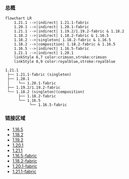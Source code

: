 ### 总概

```mermaid
flowchart LR
    1.21.1 -->|indirect| 1.21.1-fabric
    1.20.1 -->|indirect| 1.20.1-fabric
    1.21.1 -->|indirect| 1.19.2/1.19.2-fabric & 1.18.2
    1.18.2 -->|indirect| 1.18.2-fabric & 1.16.5
    1.18.2 -->|singleton| 1.18.2-fabric & 1.16.5
    1.18.2 -->|composition| 1.18.2-fabric & 1.16.5
    1.16.5 -->|indirect| 1.16.5-fabric
    1.21.1 -->|indirect| 1.20.1
    linkStyle 6,7 color:crimson,stroke:crimson
    linkStyle 8,9 color:royalblue,stroke:royalblue
```

```
1.21.1
 ├── 1.21.1-fabric (singleton)
 ├── 1.20.1
 │    └── 1.20.1-fabric
 ├── 1.19.2/1.19.2-fabric
 └── 1.18.2 (singleton)(composition)
      ├── 1.18.2-fabric
      └── 1.16.5
           └── 1.16.5-fabric
```

### 链接区域

- [1.16.5](/projects/1.16/assets/macaws-roofs/mcwroofs)
- [1.18.2](/projects/1.18/assets/macaws-roofs/mcwroofs)
- [1.19.2](/projects/1.19/assets/macaws-roofs/mcwroofs)
- [1.20.1](/projects/1.20/assets/macaws-roofs/mcwroofs)
- [1.21.1](/projects/1.21/assets/macaws-roofs/mcwroofs)
- [1.16.5-fabric](/projects/1.16-fabric/assets/macaws-roofs/mcwroofs)
- [1.18.2-fabric](/projects/1.18-fabric/assets/macaws-roofs/mcwroofs)
- [1.20.1-fabric](/projects/1.20-fabric/assets/macaws-roofs/mcwroofs)
- [1.21.1-fabric](/projects/1.21-fabric/assets/macaws-roofs/mcwroofs)